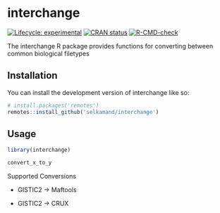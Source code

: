 
<!-- README.md is generated from README.Rmd. Please edit that file -->

# interchange

<!-- badges: start -->

[![Lifecycle:
experimental](https://img.shields.io/badge/lifecycle-experimental-orange.svg)](https://lifecycle.r-lib.org/articles/stages.html#experimental)
[![CRAN
status](https://www.r-pkg.org/badges/version/interchange)](https://CRAN.R-project.org/package=interchange)
[![R-CMD-check](https://github.com/selkamand/interchange/actions/workflows/R-CMD-check.yaml/badge.svg)](https://github.com/selkamand/interchange/actions/workflows/R-CMD-check.yaml)
<!-- badges: end -->

The interchange R package provides functions for converting between
common biological filetypes

## Installation

You can install the development version of interchange like so:

``` r
# install.packages('remotes')
remotes::install_github('selkamand/interchange')
```

## Usage

``` r
library(interchange)

convert_x_to_y
```

Supported Conversions

-   GISTIC2 -\> Maftools

-   GISTIC2 -\> CRUX
